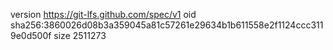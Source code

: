 version https://git-lfs.github.com/spec/v1
oid sha256:3860026d08b3a359045a81c57261e29634b1b611558e2f1124ccc3119e0d500f
size 2511273
